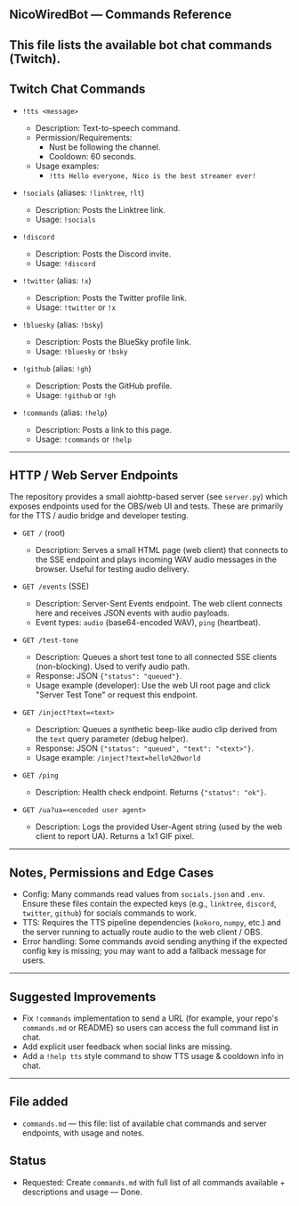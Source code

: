 ## NicoWiredBot — Commands Reference

This file lists the available bot chat commands (Twitch).
---

## Twitch Chat Commands
- `!tts <message>`
  - Description: Text-to-speech command.
  - Permission/Requirements:
    - Nust be following the channel.
    - Cooldown: 60 seconds.
  - Usage examples:
    - `!tts Hello everyone, Nico is the best streamer ever!`

- `!socials` (aliases: `!linktree`, `!lt`)
  - Description: Posts the Linktree link.
  - Usage: `!socials`

- `!discord`
  - Description: Posts the Discord invite.
  - Usage: `!discord`

- `!twitter` (alias: `!x`)
  - Description: Posts the Twitter profile link.
  - Usage: `!twitter` or `!x`

- `!bluesky` (alias: `!bsky`)
  - Description: Posts the BlueSky profile link.
  - Usage: `!bluesky` or `!bsky`

- `!github` (alias: `!gh`)
  - Description: Posts the GitHub profile.
  - Usage: `!github` or `!gh`

- `!commands` (alias: `!help`)
  - Description: Posts a link to this page.
  - Usage: `!commands` or `!help`

---

## HTTP / Web Server Endpoints

The repository provides a small aiohttp-based server (see `server.py`) which exposes endpoints used for the OBS/web UI and tests. These are primarily for the TTS / audio bridge and developer testing.

- `GET /` (root)
  - Description: Serves a small HTML page (web client) that connects to the SSE endpoint and plays incoming WAV audio messages in the browser. Useful for testing audio delivery.

- `GET /events` (SSE)
  - Description: Server-Sent Events endpoint. The web client connects here and receives JSON events with audio payloads.
  - Event types: `audio` (base64-encoded WAV), `ping` (heartbeat).

- `GET /test-tone`
  - Description: Queues a short test tone to all connected SSE clients (non-blocking). Used to verify audio path.
  - Response: JSON `{"status": "queued"}`.
  - Usage example (developer): Use the web UI root page and click "Server Test Tone" or request this endpoint.

- `GET /inject?text=<text>`
  - Description: Queues a synthetic beep-like audio clip derived from the `text` query parameter (debug helper).
  - Response: JSON `{"status": "queued", "text": "<text>"}`.
  - Usage example: `/inject?text=hello%20world`

- `GET /ping`
  - Description: Health check endpoint. Returns `{"status": "ok"}`.

- `GET /ua?ua=<encoded user agent>`
  - Description: Logs the provided User-Agent string (used by the web client to report UA). Returns a 1x1 GIF pixel.

---

## Notes, Permissions and Edge Cases

- Config: Many commands read values from `socials.json` and `.env`. Ensure these files contain the expected keys (e.g., `linktree`, `discord`, `twitter`, `github`) for socials commands to work.
- TTS: Requires the TTS pipeline dependencies (`kokoro`, `numpy`, etc.) and the server running to actually route audio to the web client / OBS.
- Error handling: Some commands avoid sending anything if the expected config key is missing; you may want to add a fallback message for users.

---

## Suggested Improvements

- Fix `!commands` implementation to send a URL (for example, your repo's `commands.md` or README) so users can access the full command list in chat.
- Add explicit user feedback when social links are missing.
- Add a `!help tts` style command to show TTS usage & cooldown info in chat.

---

## File added

- `commands.md` — this file: list of available chat commands and server endpoints, with usage and notes.

## Status

- Requested: Create `commands.md` with full list of all commands available + descriptions and usage — Done.
